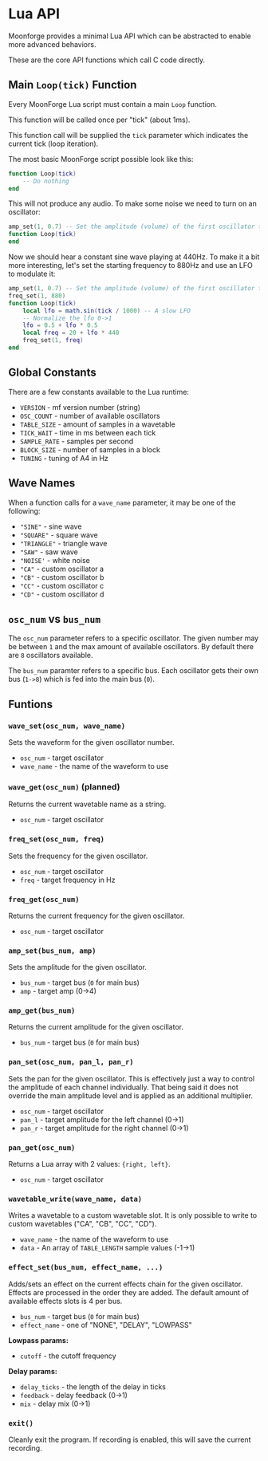 # Lua API

Moonforge provides a minimal Lua API which can be abstracted to enable more advanced behaviors.

These are the core API functions which call C code directly.

## Main `Loop(tick)` Function
Every MoonForge Lua script must contain a main `Loop` function. 

This function will be called once per "tick" (about 1ms). 

This function call will be supplied the `tick` parameter which indicates the current tick (loop iteration). 

The most basic MoonForge script possible look like this:
```lua
function Loop(tick)
    -- Do nothing
end
```

This will not produce any audio. To make some noise we need to turn on an oscillator:
```lua
amp_set(1, 0.7) -- Set the amplitude (volume) of the first oscillator to 70% max volume
function Loop(tick)
end
```

Now we should hear a constant sine wave playing at 440Hz. To make it a bit more interesting, let's set the starting frequency to 880Hz and use an LFO to modulate it:
```lua
amp_set(1, 0.7) -- Set the amplitude (volume) of the first oscillator to 70% max volume
freq_set(1, 880)
function Loop(tick)
    local lfo = math.sin(tick / 1000) -- A slow LFO
    -- Normalize the lfo 0->1
    lfo = 0.5 + lfo * 0.5
    local freq = 20 + lfo * 440
    freq_set(1, freq)
end
```

## Global Constants

There are a few constants available to the Lua runtime:
- `VERSION` - mf version number (string)
- `OSC_COUNT` - number of available oscillators
- `TABLE_SIZE` - amount of samples in a wavetable
- `TICK_WAIT` - time in ms between each tick
- `SAMPLE_RATE` - samples per second
- `BLOCK_SIZE` - number of samples in a block
- `TUNING` - tuning of A4 in Hz

## Wave Names

When a function calls for a `wave_name` parameter, it may be one of the following:
- `"SINE"` - sine wave
- `"SQUARE"` - square wave
- `"TRIANGLE"` - triangle wave
- `"SAW"` - saw wave
- `"NOISE'` - white noise
- `"CA"` - custom oscillator a
- `"CB"` - custom oscillator b
- `"CC"` - custom oscillator c
- `"CD"` - custom oscillator d

## `osc_num` vs `bus_num`
The `osc_num` parameter refers to a specific oscillator. The given number may be between `1` and the max amount of available oscillators. By default there are `8` oscillators available. 

The `bus_num` paramter refers to a specific bus. Each oscillator gets their own bus (`1->8`) which is fed into the main bus (`0`). 

## Funtions

### `wave_set(osc_num, wave_name)` 
Sets the waveform for the given oscillator number. 
- `osc_num` - target oscillator
- `wave_name` - the name of the waveform to use

### `wave_get(osc_num)` (planned)
Returns the current wavetable name as a string.
- `osc_num` - target oscillator

### `freq_set(osc_num, freq)` 
Sets the frequency for the given oscillator. 
- `osc_num` - target oscillator
- `freq` - target frequency in Hz

### `freq_get(osc_num)` 
Returns the current frequency for the given oscillator. 
- `osc_num` - target oscillator

### `amp_set(bus_num, amp)` 
Sets the amplitude for the given oscillator. 
- `bus_num` - target bus (`0` for main bus)
- `amp` - target amp (0->4)

### `amp_get(bus_num)` 
Returns the current amplitude for the given oscillator. 
- `bus_num` - target bus (`0` for main bus)

### `pan_set(osc_num, pan_l, pan_r)` 
Sets the pan for the given oscillator. This is effectively just a way to control the amplitude of each channel individually. That being said it does not override the main amplitude level and is applied as an additional multiplier. 
- `osc_num` - target oscillator
- `pan_l` - target amplitude for the left channel (0->1)
- `pan_r` - target amplitude for the right channel (0->1)

### `pan_get(osc_num)` 
Returns a Lua array with 2 values:
`{right, left}`.  
- `osc_num` - target oscillator

### `wavetable_write(wave_name, data)`
Writes a wavetable to a custom wavetable slot. It is only possible to write to custom wavetables ("CA", "CB", "CC", "CD").
- `wave_name` - the name of the waveform to use
- `data` - An array of `TABLE_LENGTH` sample values (-1->1)

### `effect_set(bus_num, effect_name, ...)`
Adds/sets an effect on the current effects chain for the given oscillator.
Effects are processed in the order they are added.
The default amount of available effects slots is 4 per bus. 
- `bus_num` - target bus (`0` for main bus)
- `effect_name` - one of "NONE", "DELAY", "LOWPASS"

**Lowpass params:**
- `cutoff` - the cutoff frequency

**Delay params:**
- `delay_ticks` - the length of the delay in ticks
- `feedback` - delay feedback (0->1)
- `mix` - delay mix (0->1)

### `exit()`
Cleanly exit the program. If recording is enabled, this will save the current recording.

